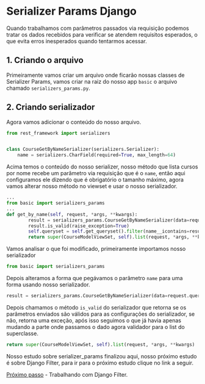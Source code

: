 # Serializer Params Django

Quando trabalhamos com parâmetros passados via requisição podemos tratar os dados recebidos para verificar se atendem requisitos esperados, o que evita erros inesperados quando tentarmos acessar.

## 1. Criando o arquivo

Primeiramente vamos criar um arquivo onde ficarão nossas classes de Serializer Params, vamos criar na raiz do nosso app `basic` o arquivo chamado `serializers_params.py`.

## 2. Criando serializador

Agora vamos adicionar o conteúdo do nosso arquivo.

```py
from rest_framework import serializers


class CourseGetByNameSerializer(serializers.Serializer):
    name = serializers.CharField(required=True, max_length=64)
```
Acima temos o conteúdo do nosso serializer, nosso método que lista cursos por nome recebe um parâmetro via requisição que é o `name`, então aqui configuramos ele dizendo que é obrigatório o tamanho máximo, agora vamos alterar nosso método no viewset e usar o nosso serializador.

```py
...
from basic import serializers_params
...
def get_by_name(self, request, *args, **kwargs):
        result = serializers_params.CourseGetByNameSerializer(data=request.query_params, context={'request': request})
        result.is_valid(raise_exception=True)
        self.queryset = self.get_queryset().filter(name__icontains=result.validated_data.get('name'))
        return super(CourseModelViewSet, self).list(request, *args, **kwargs) 
```
Vamos analisar o que foi modificado, primeiramente importamos nosso serializador

```py
from basic import serializers_params
```
Depois alteramos a forma que pegávamos o parâmetro `name` para uma forma usando nosso serializador.

```py
result = serializers_params.CourseGetByNameSerializer(data=request.query_params, context={'request': request})
```
Depois chamamos o método `is_valid` do serializador que retorna se os parâmetros enviados são válidos para as configurações do serializador, se não, retorna uma exceção, após isso seguimos o que já havia apenas mudando a parte onde passamos o dado agora validador para o list do superclasse.

```py
return super(CourseModelViewSet, self).list(request, *args, **kwargs) 
```
Nosso estudo sobre serializer_params finalizou aqui, nosso próximo estudo é sobre Django Filter, para ir para o próximo estudo clique no link a seguir.

[Próximo passo](./django_filter.MD) - Trabalhando com Django Filter.